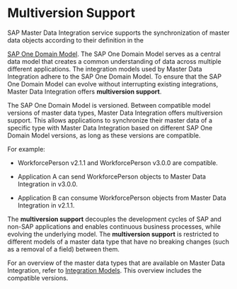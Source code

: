 <!-- loiofbf9114cc99b472888ca1e499c5408ab -->

# Multiversion Support

SAP Master Data Integration service supports the synchronization of master data objects according to their definition in the

[SAP One Domain Model](https://help.sap.com/docs/SAP_ODM/ea7614c1cd0349e58d7f2b04b562d625/2aa15254bfac45a6970d26b6192093cc.html). The SAP One Domain Model serves as a central data model that creates a common understanding of data across multiple different applications. The integration models used by Master Data Integration adhere to the SAP One Domain Model. To ensure that the SAP One Domain Model can evolve without interrupting existing integrations, Master Data Integration offers **multiversion support**.

The SAP One Domain Model is versioned. Between compatible model versions of master data types, Master Data Integration offers multiversion support. This allows applications to synchronize their master data of a specific type with Master Data Integration based on different SAP One Domain Model versions, as long as these versions are compatible.

For example:

-   WorkforcePerson v2.1.1 and WorkforcePerson v3.0.0 are compatible.

-   Application A can send WorkforcePerson objects to Master Data Integration in v3.0.0.

-   Application B can consume WorkforcePerson objects from Master Data Integration in v2.1.1.


The **multiversion support** decouples the development cycles of SAP and non-SAP applications and enables continuous business processes, while evolving the underlying model. The **multiversion support** is restricted to different models of a master data type that have no breaking changes \(such as a removal of a field\) between them.

For an overview of the master data types that are available on Master Data Integration, refer to [Integration Models](../about-this-service/integration-models-8882bf9.md). This overview includes the compatible versions.

